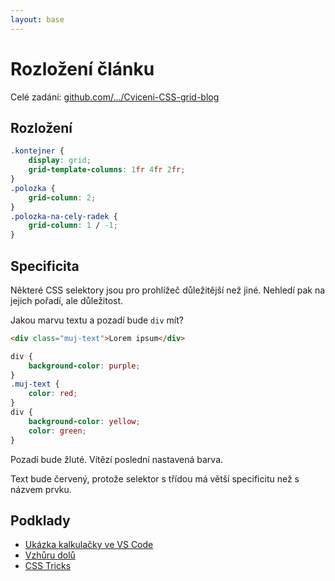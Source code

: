 ```yaml
---
layout: base
---
```


# Rozložení článku

Celé zadání: [github.com/…/Cviceni-CSS-grid-blog](https://github.com/Czechitas-podklady-WEB/Cviceni-CSS-grid-blog)

## Rozložení

```css
.kontejner {
	display: grid;
	grid-template-columns: 1fr 4fr 2fr;
}
.polozka {
	grid-column: 2;
}
.polozka-na-cely-radek {
	grid-column: 1 / -1;
}
```

## Specificita

Některé CSS selektory jsou pro prohlížeč důležitější než jiné. Nehledí pak na jejich pořadí, ale důležitost.

Jakou marvu textu a pozadí bude `div` mít?

```html
<div class="muj-text">Lorem ipsum</div>
```

```css
div {
	background-color: purple;
}
.muj-text {
	color: red;
}
div {
	background-color: yellow;
	color: green;
}
```

Pozadí bude žluté. Vítězí poslední nastavená barva.

Text bude červený, protože selektor s třídou má větší specificitu než s názvem prvku.

## Podklady

- [Ukázka kalkulačky ve VS Code](https://umaar.com/dev-tips/226-vs-code-selector-specificity/)
- [Vzhůru dolů](https://www.vzhurudolu.cz/prirucka/css-kaskada#specificita)
- [CSS Tricks](https://css-tricks.com/specifics-on-css-specificity/)
